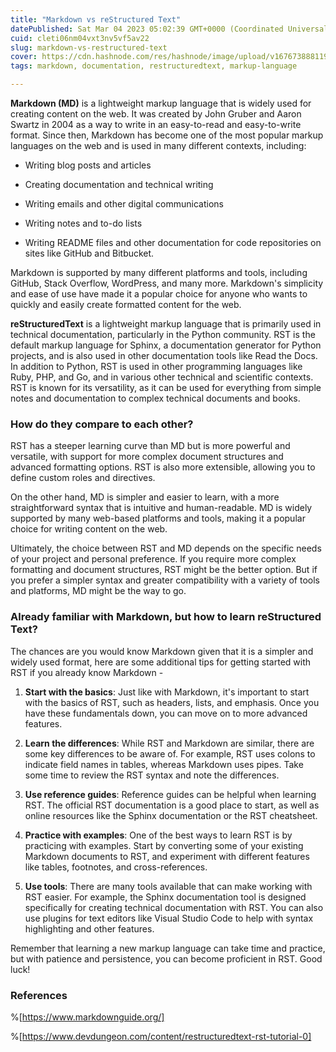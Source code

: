 ```yaml
---
title: "Markdown vs reStructured Text"
datePublished: Sat Mar 04 2023 05:02:39 GMT+0000 (Coordinated Universal Time)
cuid: cleti06nm04vxt3nv5vf5av22
slug: markdown-vs-restructured-text
cover: https://cdn.hashnode.com/res/hashnode/image/upload/v1676738881197/9d6cb291-4657-402f-8ca5-565a6a0a791c.png
tags: markdown, documentation, restructuredtext, markup-language

---
```


**Markdown (MD)** is a lightweight markup language that is widely used for creating content on the web. It was created by John Gruber and Aaron Swartz in 2004 as a way to write in an easy-to-read and easy-to-write format. Since then, Markdown has become one of the most popular markup languages on the web and is used in many different contexts, including:

* Writing blog posts and articles
    
* Creating documentation and technical writing
    
* Writing emails and other digital communications
    
* Writing notes and to-do lists
    
* Writing README files and other documentation for code repositories on sites like GitHub and Bitbucket.
    

Markdown is supported by many different platforms and tools, including GitHub, Stack Overflow, WordPress, and many more. Markdown's simplicity and ease of use have made it a popular choice for anyone who wants to quickly and easily create formatted content for the web.

**reStructuredText** is a lightweight markup language that is primarily used in technical documentation, particularly in the Python community. RST is the default markup language for Sphinx, a documentation generator for Python projects, and is also used in other documentation tools like Read the Docs. In addition to Python, RST is used in other programming languages like Ruby, PHP, and Go, and in various other technical and scientific contexts. RST is known for its versatility, as it can be used for everything from simple notes and documentation to complex technical documents and books.

### How do they compare to each other?

RST has a steeper learning curve than MD but is more powerful and versatile, with support for more complex document structures and advanced formatting options. RST is also more extensible, allowing you to define custom roles and directives.

On the other hand, MD is simpler and easier to learn, with a more straightforward syntax that is intuitive and human-readable. MD is widely supported by many web-based platforms and tools, making it a popular choice for writing content on the web.

Ultimately, the choice between RST and MD depends on the specific needs of your project and personal preference. If you require more complex formatting and document structures, RST might be the better option. But if you prefer a simpler syntax and greater compatibility with a variety of tools and platforms, MD might be the way to go.

### Already familiar with Markdown, but how to learn reStructured Text?

The chances are you would know Markdown given that it is a simpler and widely used format, here are some additional tips for getting started with RST if you already know Markdown -

1. **Start with the basics**: Just like with Markdown, it's important to start with the basics of RST, such as headers, lists, and emphasis. Once you have these fundamentals down, you can move on to more advanced features.
    
2. **Learn the differences**: While RST and Markdown are similar, there are some key differences to be aware of. For example, RST uses colons to indicate field names in tables, whereas Markdown uses pipes. Take some time to review the RST syntax and note the differences.
    
3. **Use reference guides**: Reference guides can be helpful when learning RST. The official RST documentation is a good place to start, as well as online resources like the Sphinx documentation or the RST cheatsheet.
    
4. **Practice with examples**: One of the best ways to learn RST is by practicing with examples. Start by converting some of your existing Markdown documents to RST, and experiment with different features like tables, footnotes, and cross-references.
    
5. **Use tools**: There are many tools available that can make working with RST easier. For example, the Sphinx documentation tool is designed specifically for creating technical documentation with RST. You can also use plugins for text editors like Visual Studio Code to help with syntax highlighting and other features.
    

Remember that learning a new markup language can take time and practice, but with patience and persistence, you can become proficient in RST. Good luck!

### References

%[https://www.markdownguide.org/] 

%[https://www.devdungeon.com/content/restructuredtext-rst-tutorial-0]
